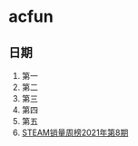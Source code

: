 # acfun
## 日期

1. 第一
1. 第二
1. 第三
1. 第四
1. 第五
1. [STEAM销量周榜2021年第8期](https://www.acfun.cn/v/ac26079483)